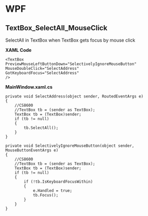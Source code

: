 # WPF


## TextBox_SelectAll_MouseClick
SelectAll in TextBox when TextBox gets focus by mouse click

**XAML Code** 
```
<TextBox 
PreviewMouseLeftButtonDown="SelectivelyIgnoreMouseButton"
MouseDoubleClick="SelectAddress" 
GotKeyboardFocus="SelectAddress"
/>
```

**MainWindow.xaml.cs**
```
private void SelectAddress(object sender, RoutedEventArgs e)
{
	//CS8600 
	//TextBox tb = (sender as TextBox);
	TextBox tb = (TextBox)sender;
	if (tb != null)
	{
		tb.SelectAll();
	}
}

private void SelectivelyIgnoreMouseButton(object sender, MouseButtonEventArgs e)
{
	//CS8600 
	//TextBox tb = (sender as TextBox);
	TextBox tb = (TextBox)sender;
	if (tb != null)
	{
		if (!tb.IsKeyboardFocusWithin)
		{
			e.Handled = true;
			tb.Focus();
		}
	}
}
```
